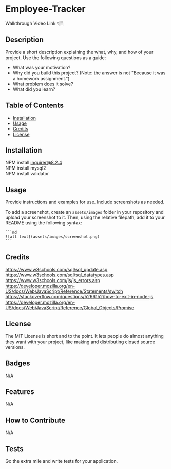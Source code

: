 # Employee-Tracker

Walkthrough Video Link 👇🏼

## Description

Provide a short description explaining the what, why, and how of your project. Use the following questions as a guide:

- What was your motivation?
- Why did you build this project? (Note: the answer is not "Because it was a homework assignment.")
- What problem does it solve?
- What did you learn?

## Table of Contents 

- [Installation](#installation)
- [Usage](#usage)
- [Credits](#credits)
- [License](#license)

## Installation

NPM install inquirer@8.2.4<br>
NPM install mysql2<br>
NPM install validator

## Usage

Provide instructions and examples for use. Include screenshots as needed.

To add a screenshot, create an `assets/images` folder in your repository and upload your screenshot to it. Then, using the relative filepath, add it to your README using the following syntax:

    ```md
    ![alt text](assets/images/screenshot.png)
    ```

## Credits

https://www.w3schools.com/sql/sql_update.asp
https://www.w3schools.com/sql/sql_datatypes.asp
https://www.w3schools.com/js/js_errors.asp
https://developer.mozilla.org/en-US/docs/Web/JavaScript/Reference/Statements/switch
https://stackoverflow.com/questions/5266152/how-to-exit-in-node-js
https://developer.mozilla.org/en-US/docs/Web/JavaScript/Reference/Global_Objects/Promise

## License

The MIT License is short and to the point. It lets people do almost anything they want with your project, like making and distributing closed source versions.

## Badges

N/A

## Features

N/A

## How to Contribute

N/A

## Tests

Go the extra mile and write tests for your application. 